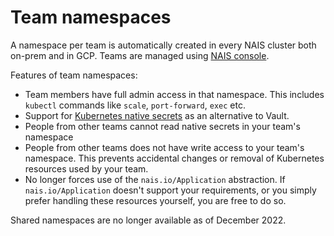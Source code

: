 # Team namespaces

A namespace per team is automatically created in every NAIS cluster both on-prem and in GCP.
Teams are managed using [NAIS console](https://console.nav.cloud.nais.io).

Features of team namespaces:

* Team members have full admin access in that namespace. This includes `kubectl` commands like `scale`, `port-forward`, `exec` etc. 
* Support for [Kubernetes native secrets](https://kubernetes.io/docs/concepts/configuration/secret/) as an alternative to Vault. 
* People from other teams cannot read native secrets in your team's namespace
* People from other teams does not have write access to your team's namespace. This prevents accidental changes or removal of Kubernetes resources used by your team. 
* No longer forces use of the `nais.io/Application` abstraction. If `nais.io/Application` doesn't support your requirements, or you simply prefer handling these resources yourself, you are free to do so.

Shared namespaces are no longer available as of December 2022.
